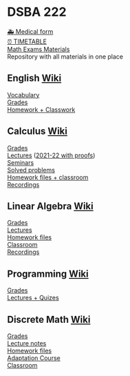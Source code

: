 # DSBA 222
[🚑 Medical form](https://docs.google.com/forms/d/1x2LAvhsIVsdTUHJlbb9qksLkhlNDc1IusDCpvbKaLAU/viewform?edit_requested=true&roistat_visit=3735897)  
[⏰ TIMETABLE](https://docs.google.com/spreadsheets/d/1-DzUiDC11i98lK6i1v870pKLCRdCYodcHtF_f0h1FQY/edit#gid=2083525216)  
[Math Exams Materials](https://docs.google.com/document/d/1IO-hJPhN65jEbhds3ZIwtx7rRtVkDwuZauX5Gz9Od4g/edit?usp=sharing)  
Repository with all materials in one place  

## English [Wiki](http://wiki.cs.hse.ru/English_DSBA_2022/2023)

[Vocabulary](https://quizlet.com/ru/724575053/all-course-vocabulary-flash-cards/?i=3mlb6i&x=1jqY)  
[Grades](https://docs.google.com/spreadsheets/d/1xVR9ppUaMrrFFBpD9m9kvEzEwypOwP9BrD4Vb4C2GJg/edit#gid=41479481)  
[Homework + Classwork](https://drive.google.com/drive/folders/13Ra8tJ51Ml1sKOYpZRB2qPvbvo2uhjBA?usp=share_link)

## Calculus [Wiki](http://wiki.cs.hse.ru/Calculus_DSBA_2022/2023)

[Grades](https://docs.google.com/spreadsheets/d/1k27B1fRbOSvvqlBSKxd-thWrluEhAPA9X5XDdz8fSxg/edit#gid=0=sharing)  
[Lectures](https://drive.google.com/drive/folders/1NwQozuvNiUVM2y486AYIJ_M5DCzCxlZ7) ([2021-22 with proofs](https://drive.google.com/drive/folders/1StuyeiLmyRYUQnVfBSs9umbMU5wVoJB3?sort=13&direction=a))  
[Seminars](https://drive.google.com/drive/folders/1UlVuTvheGtdxDtp5YbVEM8HiLW6R0OdX)  
[Solved problems](https://drive.google.com/drive/folders/1G6WUAumMqDX4kffEI6MXAmS21h2Z0X4y?usp=share_link)  
[Homework files + classroom](https://classroom.google.com/c/NTQ1Njc0MTA0MTQ2?cjc=yjbvgai)  
[Recordings](https://disk.yandex.ru/d/INIfeiyO1Y-3og)

## Linear Algebra [Wiki](http://wiki.cs.hse.ru/LAaG_DSBA_2022/2023)

[Grades](https://docs.google.com/spreadsheets/d/1gSx67C3U62-n6IgoVs6s0JX7SMhD7rrupxEPcL2bKzo/edit)  
[Lectures](http://wiki.cs.hse.ru/LAaG_DSBA_2022/2023#Lecture_Notes)  
[Homework files](http://wiki.cs.hse.ru/LAaG_DSBA_2022/2023#The_obligatory_homework_for_group_222:)  
[Classroom](https://classroom.google.com/u/0/c/NTI3NjI1NTM2MzE4)  
[Recordings](https://disk.yandex.ru/d/gc-_nasS-wYcJw)


## Programming [Wiki](http://wiki.cs.hse.ru/Introduction_to_Programming_2_DSBA_2022/2023)

[Grades](https://docs.google.com/spreadsheets/d/1yH-N8d0cW3WmP7lY5Ibcw3Yq7G2RG9bQuNZtUUpWevw/edit#gid=1831411846)  
[Lectures + Quizes](https://edu.hse.ru/course/view.php?id=135428) 

## Discrete Math [Wiki](http://wiki.cs.hse.ru/Discrete_Mathematics_DSBA_2022/2023)

[Grades](https://docs.google.com/spreadsheets/d/1KoXyABY4alQu-Gw3HsYy3Vco9rfvHdYQZuUjE_ERJB8/edit?usp=sharing)  
[Lecture notes](https://drive.google.com/file/d/1mmNLLQ0--EDihGNRKwSyXLOA1KL7A0lD/view)  
[Homework files](http://wiki.cs.hse.ru/Discrete_Mathematics_DSBA_2022/2023#Homework_problems)  
[Adaptation Course](http://wiki.cs.hse.ru/Adaptation_course_in_Discrete_Math_(факультатив)#Course_materials)  
[Classroom](https://classroom.google.com/u/0/c/NTQ2ODg4MTgxNzA1)
 
